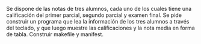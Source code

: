 Se dispone de las notas de tres alumnos, cada uno de los cuales tiene una calificación del
primer parcial, segundo parcial y examen final. Se pide construir un programa que lea la
información de los tres alumnos a través del teclado, y que luego muestre las calificaciones y
la nota media en forma de tabla. Construir makefile y manifest.